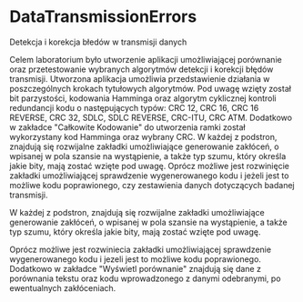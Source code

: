 # DataTransmissionErrors
Detekcja i korekcja błedów w transmisji danych

Celem laboratorium było utworzenie aplikacji umożliwiającej porównanie oraz przetestowanie wybranych algorytmów detekcji i korekcji błędów transmisji. Utworzona aplikacja umożliwia przedstawienie działania w poszczególnych krokach tytułowych algorytmów. Pod uwagę wzięty został bit parzystości, kodowania Hamminga oraz algorytm cyklicznej kontroli redundancji kodu o następujących typów: 
CRC 12, CRC 16, CRC 16 REVERSE, CRC 32, SDLC, SDLC REVERSE, CRC-ITU, CRC ATM. Dodatkowo w zakładce "Całkowite Kodowanie" do utworzenia ramki został wykorzystany kod Hamminga oraz wybrany CRC. W każdej z podstron, znajdują się rozwijalne zakładki umożliwiające generowanie zakłóceń, o wpisanej w pola szansie na wystąpienie, a także typ szumu, który określa jakie bity, mają zostać wzięte pod uwagę. Oprócz możliwe jest rozwinięcie zakładki umożliwiającej sprawdzenie wygenerowanego kodu i jeżeli jest to możliwe kodu poprawionego, czy zestawienia danych dotyczących badanej transmisji. 

W każdej z podstron, znajdują się rozwijalne zakładki umożliwiające generowanie zakłóceń, o wpisanej w pola szansie na wystąpienie, a także typ szumu, który określa jakie bity, mają zostać wzięte pod uwagę.

Oprócz możliwe jest rozwiniecia zakładki umożliwiającej sprawdzenie wygenerowanego kodu i jezeli jest to możliwe kodu poprawionego. Dodatkowo w zakładce "Wyświetl porównanie" znajdują się dane z porównania tekstu oraz kodu wprowadzonego z danymi odebranymi, po ewentualnych zakłóceniach.
